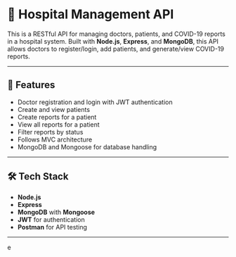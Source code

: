 # 🏥 Hospital Management API

This is a RESTful API for managing doctors, patients, and COVID-19 reports in a hospital system. Built with **Node.js**, **Express**, and **MongoDB**, this API allows doctors to register/login, add patients, and generate/view COVID-19 reports.

---

## 🚀 Features

- Doctor registration and login with JWT authentication
- Create and view patients
- Create reports for a patient
- View all reports for a patient
- Filter reports by status
- Follows MVC architecture
- MongoDB and Mongoose for database handling

---

## 🛠️ Tech Stack

- **Node.js**
- **Express**
- **MongoDB** with **Mongoose**
- **JWT** for authentication
- **Postman** for API testing

---

e
